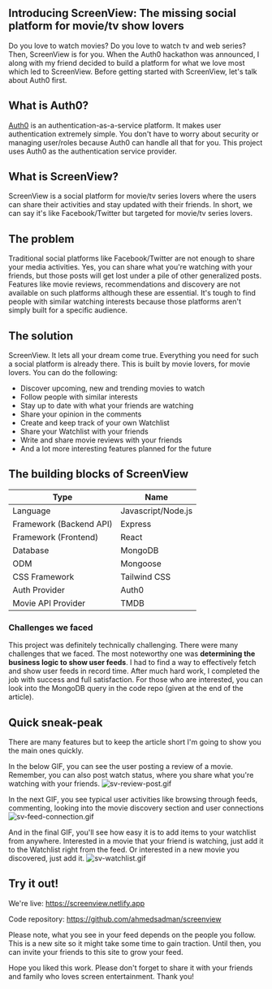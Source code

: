## Introducing ScreenView: The missing social platform for movie/tv show lovers

Do you love to watch movies? Do you love to watch tv and web series? Then, ScreenView is for you. When the Auth0 hackathon was announced, I along with my friend decided to build a platform for what we love most which led to ScreenView. Before getting started with ScreenView, let's talk about Auth0 first.

## What is Auth0?
[Auth0](https://auth0.com) is an authentication-as-a-service platform. It makes user authentication extremely simple. You don't have to worry about security or managing user/roles because Auth0 can handle all that for you. This project uses Auth0 as the authentication service provider.

## What is ScreenView?
ScreenView is a social platform for movie/tv series lovers where the users can share their activities and stay updated with their friends. In short, we can say it's like Facebook/Twitter but targeted for movie/tv series lovers.

## The problem
Traditional social platforms like Facebook/Twitter are not enough to share your media activities. Yes, you can share what you're watching with your friends, but those posts will get lost under a pile of other generalized posts. Features like movie reviews, recommendations and discovery are not available on such platforms although these are essential. It's tough to find people with similar watching interests because those platforms aren't simply built for a specific audience.

## The solution
ScreenView. It lets all your dream come true. Everything you need for such a social platform is already there. This is built by movie lovers, for movie lovers. You can do the following:

- Discover upcoming, new and trending movies to watch
- Follow people with similar interests
- Stay up to date with what your friends are watching
- Share your opinion in the comments
- Create and keep track of your own Watchlist
- Share your Watchlist with your friends
- Write and share movie reviews with your friends
- And a lot more interesting features planned for the future

## The building blocks of ScreenView
| Type                            |                    Name                  |
| ----------------------  | -----------------------------|
| Language                  | Javascript/Node.js                   |
| Framework (Backend API)                  | Express                                  |
| Framework (Frontend)                  | React|
| Database                  | MongoDB                                  |
| ODM                  | Mongoose                                         |
| CSS Framework                  | Tailwind CSS |
| Auth Provider                  | Auth0                                  |
| Movie API Provider                 | TMDB                                  |


### Challenges we faced
This project was definitely technically challenging. There were many challenges that we faced. The most noteworthy one was **determining the business logic to show user feeds**. I had to find a way to effectively fetch and show user feeds in record time. After much hard work, I completed the job with success and full satisfaction. For those who are interested, you can look into the MongoDB query in the code repo (given at the end of the article).


## Quick sneak-peak

There are many features but to keep the article short I'm going to show you the main ones quickly.

In the below GIF, you can see the user posting a review of a movie. Remember, you can also post watch status, where you share what you're watching with your friends.
![sv-review-post.gif](https://cdn.hashnode.com/res/hashnode/image/upload/v1629991414350/hPnVzsZgC.gif)

In the next GIF, you see typical user activities like browsing through feeds, commenting, looking into the movie discovery section and user connections
![sv-feed-connection.gif](https://cdn.hashnode.com/res/hashnode/image/upload/v1629991823763/pUxl1qbaF.gif)


And in the final GIF, you'll see how easy it is to add items to your watchlist from anywhere. Interested in a movie that your friend is watching, just add it to the Watchlist right from the feed. Or interested in a new movie you discovered, just add it.
![sv-watchlist.gif](https://cdn.hashnode.com/res/hashnode/image/upload/v1629992251352/4dRkckXk6.gif)

## Try it out!

We're live: https://screenview.netlify.app

Code repository: https://github.com/ahmedsadman/screenview

Please note, what you see in your feed depends on the people you follow. This is a new site so it might take some time to gain traction. Until then, you can invite your friends to this site to grow your feed.

Hope you liked this work. Please don't forget to share it with your friends and family who loves screen entertainment. Thank you!